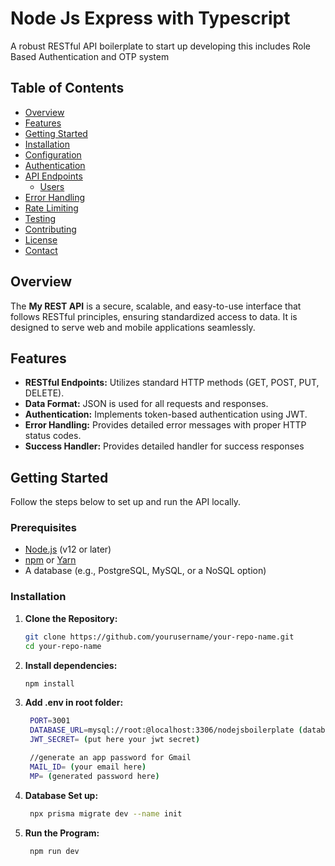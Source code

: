 # Node Js Express with Typescript

A robust RESTful API boilerplate to start up developing this includes Role Based Authentication and OTP system

## Table of Contents

- [Overview](#overview)
- [Features](#features)
- [Getting Started](#getting-started)
- [Installation](#installation)
- [Configuration](#configuration)
- [Authentication](#authentication)
- [API Endpoints](#api-endpoints)
  - [Users](#users)
- [Error Handling](#error-handling)
- [Rate Limiting](#rate-limiting)
- [Testing](#testing)
- [Contributing](#contributing)
- [License](#license)
- [Contact](#contact)

## Overview

The **My REST API** is a secure, scalable, and easy-to-use interface that follows RESTful principles, ensuring standardized access to data. It is designed to serve web and mobile applications seamlessly.

## Features

- **RESTful Endpoints:** Utilizes standard HTTP methods (GET, POST, PUT, DELETE).
- **Data Format:** JSON is used for all requests and responses.
- **Authentication:** Implements token-based authentication using JWT.
- **Error Handling:** Provides detailed error messages with proper HTTP status codes.
- **Success Handler:** Provides detailed handler for success responses

## Getting Started

Follow the steps below to set up and run the API locally.

### Prerequisites

- [Node.js](https://nodejs.org/) (v12 or later)
- [npm](https://www.npmjs.com/) or [Yarn](https://yarnpkg.com/)
- A database (e.g., PostgreSQL, MySQL, or a NoSQL option)

### Installation

1. **Clone the Repository:**

   ```bash
   git clone https://github.com/yourusername/your-repo-name.git
   cd your-repo-name
   ```

2. **Install dependencies:**

   ```bash
   npm install
   ```

3. **Add .env in root folder:**

   ```bash
    PORT=3001
    DATABASE_URL=mysql://root:@localhost:3306/nodejsboilerplate (database path)
    JWT_SECRET= (put here your jwt secret)

    //generate an app password for Gmail
    MAIL_ID= (your email here)
    MP= (generated password here)
   ```

4. **Database Set up:**

   ```bash
    npx prisma migrate dev --name init
   ```

5. **Run the Program:**

   ```bash
    npm run dev
   ```
